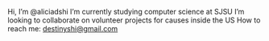 Hi, I’m @aliciadshi
I’m currently studying computer science at SJSU
I’m looking to collaborate on volunteer projects for causes inside the US
How to reach me: destinyshi@gmail.com

<!---
aliciadshi/aliciadshi is a ✨ special ✨ repository because its `README.md` (this file) appears on your GitHub profile.
You can click the Preview link to take a look at your changes.
--->
